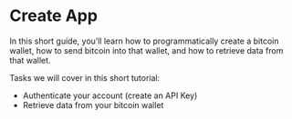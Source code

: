 # Create App

In this short guide, you’ll learn how to programmatically create a bitcoin wallet, how to send bitcoin into that wallet, and how to retrieve data from that wallet.

Tasks we will cover in this short tutorial:

* Authenticate your account (create an API Key)
* Retrieve data from your bitcoin wallet

